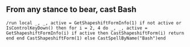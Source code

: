 ## From any stance to bear, cast Bash
```
/run local _, _, active = GetShapeshiftFormInfo(1) if not active or IsControlKeyDown() then for i = 2, 4 do _, _, active = GetShapeshiftFormInfo(i) if active then CastShapeshiftForm(i) return end end CastShapeshiftForm(1) else CastSpellByName("Bash")end
```